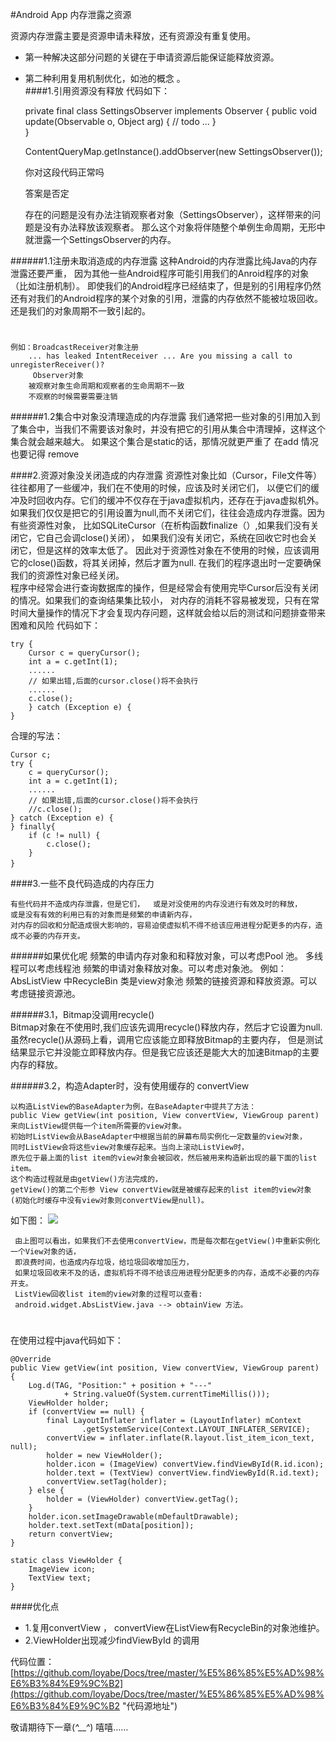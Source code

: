 #Android App 内存泄露之资源
 
 资源内存泄露主要是资源申请未释放，还有资源没有重复使用。

-  第一种解决这部分问题的关键在于申请资源后能保证能释放资源。
-  第二种利用复用机制优化，如池的概念 。   
####1.引用资源没有释放
代码如下：
		
	private final class SettingsObserver implements Observer {
	    public void update(Observable o, Object arg) {
	        // todo ...
	    }   
	}
	 
	 ContentQueryMap.getInstance().addObserver(new SettingsObserver());
	
   你对这段代码正常吗
   
   答案是否定

   	存在的问题是没有办法注销观察者对象（SettingsObserver），这样带来的问题是没有办法释放该观察者。
   	那么这个对象将伴随整个单例生命周期，无形中就泄露一个SettingsObserver的内存。

######1.1注册未取消造成的内存泄露 
	这种Android的内存泄露比纯Java的内存泄露还要严重，
	因为其他一些Android程序可能引用我们的Anroid程序的对象（比如注册机制）。
	即使我们的Android程序已经结束了，但是别的引用程序仍然还有对我们的Android程序的某个对象的引用，泄露的内存依然不能被垃圾回收。
    还是我们的对象周期不一致引起的。
#

	例如：BroadcastReceiver对象注册
        ... has leaked IntentReceiver ... Are you missing a call to unregisterReceiver()?
     	 Observer对象
	    被观察对象生命周期和观察者的生命周期不一致
		不观察的时候需要需要注销


######1.2集合中对象没清理造成的内存泄露
	我们通常把一些对象的引用加入到了集合中，当我们不需要该对象时，并没有把它的引用从集合中清理掉，这样这个集合就会越来越大。
	如果这个集合是static的话，那情况就更严重了
    在add 情况也要记得 remove 



####2.资源对象没关闭造成的内存泄露
	资源性对象比如（Cursor，File文件等）往往都用了一些缓冲，我们在不使用的时候，应该及时关闭它们，
	以便它们的缓冲及时回收内存。它们的缓冲不仅存在于java虚拟机内，还存在于java虚拟机外。
	如果我们仅仅是把它的引用设置为null,而不关闭它们，往往会造成内存泄露。因为有些资源性对象，
	比如SQLiteCursor（在析构函数finalize（）,如果我们没有关闭它，它自己会调close()关闭），
	如果我们没有关闭它，系统在回收它时也会关闭它，但是这样的效率太低了。
	因此对于资源性对象在不使用的时候，应该调用它的close()函数，将其关闭掉，然后才置为null.
	在我们的程序退出时一定要确保我们的资源性对象已经关闭。      
	程序中经常会进行查询数据库的操作，但是经常会有使用完毕Cursor后没有关闭的情况。如果我们的查询结果集比较小，
	对内存的消耗不容易被发现，只有在常时间大量操作的情况下才会复现内存问题，这样就会给以后的测试和问题排查带来困难和风险
代码如下：

    try {  
	    Cursor c = queryCursor();  
	    int a = c.getInt(1);  
	    ......
	    // 如果出错,后面的cursor.close()将不会执行
	    ...... 
	    c.close();  
	    } catch (Exception e) {  
    }  
合理的写法：
  
	Cursor c;
	try {  
	    c = queryCursor();  
	    int a = c.getInt(1);  
	    ......
	    // 如果出错,后面的cursor.close()将不会执行
	    //c.close();  
	} catch (Exception e) {  
	} finally{
	    if (c != null) {
	        c.close();
	    }
	}　

####3.一些不良代码造成的内存压力

    有些代码并不造成内存泄露，但是它们，	或是对没使用的内存没进行有效及时的释放，
    或是没有有效的利用已有的对象而是频繁的申请新内存，
	对内存的回收和分配造成很大影响的，容易迫使虚拟机不得不给该应用进程分配更多的内存，造成不必要的内存开支。
    
######如果优化呢
	频繁的申请内存对象和和释放对象，可以考虑Pool 池。
    多线程可以考虑线程池
    频繁的申请对象释放对象。可以考虑对象池。 例如：AbsListView 中RecycleBin 类是view对象池
    频繁的链接资源和释放资源。可以考虑链接资源池。

######3.1，Bitmap没调用recycle()      
    Bitmap对象在不使用时,我们应该先调用recycle()释放内存，然后才它设置为null.
	虽然recycle()从源码上看，调用它应该能立即释放Bitmap的主要内存，
	但是测试结果显示它并没能立即释放内存。但是我它应该还是能大大的加速Bitmap的主要内存的释放。
   
   
######3.2，构造Adapter时，没有使用缓存的 convertView
     
    以构造ListView的BaseAdapter为例，在BaseAdapter中提共了方法：
	public View getView(int position, View convertView, ViewGroup parent)    
	来向ListView提供每一个item所需要的view对象。
	初始时ListView会从BaseAdapter中根据当前的屏幕布局实例化一定数量的view对象，
	同时ListView会将这些view对象缓存起来。当向上滚动ListView时，
	原先位于最上面的list item的view对象会被回收，然后被用来构造新出现的最下面的list item。
	这个构造过程就是由getView()方法完成的，
	getView()的第二个形参 View convertView就是被缓存起来的list item的view对象
	(初始化时缓存中没有view对象则convertView是null)。
 如下图： 
 ![](https://github.com/loyabe/Docs/raw/6ebffb6505ad1b2009cdcb888498230296e509da/%E5%86%85%E5%AD%98%E6%B3%84%E9%9C%B2/res/AbsListView%E5%AF%B9%E8%B1%A1%E6%B1%A0.jpg?raw=true)
 
     由上图可以看出，如果我们不去使用convertView，而是每次都在getView()中重新实例化一个View对象的话，
	 即浪费时间，也造成内存垃圾，给垃圾回收增加压力，
	 如果垃圾回收来不及的话，虚拟机将不得不给该应用进程分配更多的内存，造成不必要的内存开支。
	 ListView回收list item的view对象的过程可以查看:    
     android.widget.AbsListView.java --> obtainView 方法。 
#
      

在使用过程中java代码如下：


    @Override
    public View getView(int position, View convertView, ViewGroup parent) {
        Log.d(TAG, "Position:" + position + "---"
                + String.valueOf(System.currentTimeMillis()));
        ViewHolder holder;
        if (convertView == null) {
            final LayoutInflater inflater = (LayoutInflater) mContext
                    .getSystemService(Context.LAYOUT_INFLATER_SERVICE);
            convertView = inflater.inflate(R.layout.list_item_icon_text, null);
            holder = new ViewHolder();
            holder.icon = (ImageView) convertView.findViewById(R.id.icon);
            holder.text = (TextView) convertView.findViewById(R.id.text);
            convertView.setTag(holder);
        } else {
            holder = (ViewHolder) convertView.getTag();
        }
        holder.icon.setImageDrawable(mDefaultDrawable);
        holder.text.setText(mData[position]);
        return convertView;
    }

    static class ViewHolder {
        ImageView icon;
        TextView text;
    }

####优化点
- 1.复用convertView ， convertView在ListView有RecycleBin的对象池维护。
- 2.ViewHolder出现减少findViewById 的调用


代码位置：
[https://github.com/loyabe/Docs/tree/master/%E5%86%85%E5%AD%98%E6%B3%84%E9%9C%B2](https://github.com/loyabe/Docs/tree/master/%E5%86%85%E5%AD%98%E6%B3%84%E9%9C%B2 "代码源地址")


敬请期待下一章(*^__^*) 嘻嘻……
	